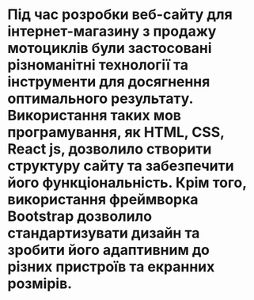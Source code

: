 # Під час розробки веб-сайту для інтернет-магазину з продажу мотоциклів були застосовані різноманітні технології та інструменти для досягнення оптимального результату. Використання таких мов програмування, як HTML, CSS, React js, дозволило створити структуру сайту та забезпечити його функціональність. Крім того, використання фреймворка Bootstrap дозволило стандартизувати дизайн та зробити його адаптивним до різних пристроїв та екранних розмірів.
